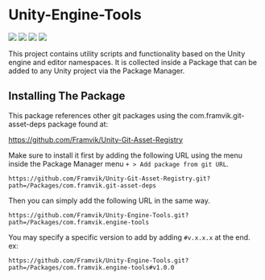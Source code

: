 # Unity-Engine-Tools

![](https://img.shields.io/github/stars/Framvik/Unity-Engine-Tools) ![](https://img.shields.io/github/forks/Framvik/Unity-Engine-Tools) ![](https://img.shields.io/github/release/Framvik/Unity-Engine-Tools) ![](https://img.shields.io/github/issues/Framvik/Unity-Engine-Tools)

This project contains utility scripts and functionality based on the Unity engine and editor namespaces. It is collected inside a Package that can be added to any Unity project via the Package Manager.

## Installing The Package

This package references other git packages using the com.framvik.git-asset-deps package found at: 

https://github.com/Framvik/Unity-Git-Asset-Registry

Make sure to install it first by adding the following URL using the menu inside the Package Manager menu `+ > Add package from git URL`.

```
https://github.com/Framvik/Unity-Git-Asset-Registry.git?path=/Packages/com.framvik.git-asset-deps
```

Then you can simply add the following URL in the same way.

```
https://github.com/Framvik/Unity-Engine-Tools.git?path=/Packages/com.framvik.engine-tools
```

You may specify a specific version to add by adding `#v.x.x.x` at the end. <br>
ex:

```
https://github.com/Framvik/Unity-Engine-Tools.git?path=/Packages/com.framvik.engine-tools#v1.0.0
```